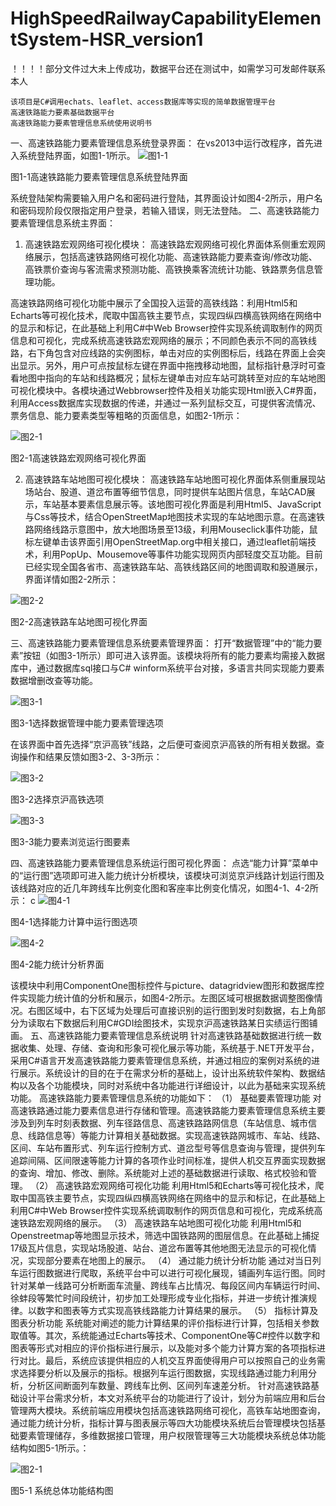# HighSpeedRailwayCapabilityElementSystem-HSR_version1
！！！！部分文件过大未上传成功，数据平台还在测试中，如需学习可发邮件联系本人



    该项目是C#调用echats、leaflet、access数据库等实现的简单数据管理平台
    高速铁路能力要素基础数据平台
    高速铁路能力要素管理信息系统使用说明书
一、高速铁路能力要素管理信息系统登录界面：
在vs2013中运行改程序，首先进入系统登陆界面，如图1-1所示。
![图1-1](https://github.com/HighSpeedRailwayCapabilityElementSystem/HSR_version1/blob/master/21efaf9969553dcef75fbbbde1c9bcc.png)

图1-1高速铁路能力要素管理信息系统登陆界面

系统登陆架构需要输入用户名和密码进行登陆，其界面设计如图4-2所示，用户名和密码现阶段仅限指定用户登录，若输入错误，则无法登陆。
二、高速铁路能力要素管理信息系统主界面：
1. 高速铁路宏观网络可视化模块：
高速铁路宏观网络可视化界面体系侧重宏观网络展示，包括高速铁路网络可视化功能、高速铁路能力要素查询/修改功能、高铁票价查询与客流需求预测功能、高铁换乘客流统计功能、铁路票务信息管理功能。

高速铁路网络可视化功能中展示了全国投入运营的高铁线路：利用Html5和Echarts等可视化技术，爬取中国高铁主要节点，实现四纵四横高铁网络在网络中的显示和标记，在此基础上利用C#中Web Browser控件实现系统调取制作的网页信息和可视化，完成系统高速铁路宏观网络的展示；不同颜色表示不同的高铁线路，右下角包含对应线路的实例图标，单击对应的实例图标后，线路在界面上会突出显示。另外，用户可点按鼠标左键在界面中拖拽移动地图，鼠标指针悬浮时可查看地图中指向的车站和线路概况；鼠标左键单击对应车站可跳转至对应的车站地图可视化模块中。各模块通过Webbrowser控件及相关功能实现Html嵌入C#界面，利用Access数据库实现数据的传递，并通过一系列鼠标交互，可提供客流情况、票务信息、能力要素类型等粗略的页面信息，如图2-1所示：

![图2-1](https://github.com/HighSpeedRailwayCapabilityElementSystem/HSR_version1/blob/master/0e0285d0cacab3768192e9634edbba7.png)

图2-1高速铁路宏观网络可视化界面

2. 高速铁路车站地图可视化模块：
高速铁路车站地图可视化界面体系侧重展现站场站台、股道、道岔布置等细节信息，同时提供车站图片信息，车站CAD展示，车站基本要素信息展示等。该地图可视化界面是利用Html5、JavaScript与Css等技术，结合OpenStreetMap地图技术实现的车站地图示意。在高速铁路网络线路示意图中，放大地图场景至13级，利用Mouseclick事件功能，鼠标左键单击该界面引用OpenStreetMap.org中相关接口，通过leaflet前端技术，利用PopUp、Mousemove等事件功能实现网页内部轻度交互功能。目前已经实现全国各省市、高速铁路车站、高铁线路区间的地图调取和股道展示，界面详情如图2-2所示：

 ![图2-2](https://github.com/HighSpeedRailwayCapabilityElementSystem/HSR_version1/blob/master/77e9a55d1eb1fe418bcdd0eddbd33c3.png)
 
图2-2高速铁路车站地图可视化界面

三、高速铁路能力要素管理信息系统要素管理界面：
打开“数据管理”中的“能力要素”按钮（如图3-1所示）即可进入该界面。该模块将所有的能力要素均需接入数据库中，通过数据库sql接口与C# winform系统平台对接，多语言共同实现能力要素数据增删改查等功能。

 ![图3-1](https://github.com/HighSpeedRailwayCapabilityElementSystem/HSR_version1/blob/master/a4ddec1e38bc74e07ef47d84d589894.png)
 
图3-1选择数据管理中能力要素管理选项

在该界面中首先选择“京沪高铁”线路，之后便可查阅京沪高铁的所有相关数据。查询操作和结果反馈如图3-2、3-3所示：

 ![图3-2](https://github.com/HighSpeedRailwayCapabilityElementSystem/HSR_version1/blob/master/00e2690b031e48645f06d530b180cf9.png)
 
图3-2选择京沪高铁选项

 ![图3-3](https://github.com/HighSpeedRailwayCapabilityElementSystem/HSR_version1/blob/master/8f3bbafffc36d86ca3e983d71ea392e.png)
 
图3-3能力要素浏览运行图要素

四、高速铁路能力要素管理信息系统运行图可视化界面：
点选“能力计算”菜单中的“运行图”选项即可进入能力统计分析模块，该模块可浏览京沪线路计划运行图及该线路对应的近几年跨线车比例变化图和客座率比例变化情况，如图4-1、4-2所示：
c
 ![图4-1](https://github.com/HighSpeedRailwayCapabilityElementSystem/HSR_version1/blob/master/d48e2255b41d90f60d7f9cd250ee8dc.png)
 
 
图4-1选择能力计算中运行图选项

 ![图4-2](https://github.com/HighSpeedRailwayCapabilityElementSystem/HSR_version1/blob/master/af1b124f8087dbf9174b2c2fc6a4957.png)
 
图4-2能力统计分析界面

该模块中利用ComponentOne图标控件与picture、datagridview图形和数据库控件实现能力统计值的分析和展示，如图4-2所示。左图区域可根据数据调整图像情况。右图区域中，右下区域为处理后可直接识别的运行图到发时刻数据，右上角部分为读取右下数据后利用C#GDI绘图技术，实现京沪高速铁路某日实绩运行图铺画。
五、高速铁路能力要素管理信息系统说明
针对高速铁路基础数据进行统一数据收集、处理、存储、查询和形象可视化展示等功能，系统基于.NET开发平台，采用C#语言开发高速铁路能力要素管理信息系统，并通过相应的案例对系统的进行展示。系统设计的目的在于在需求分析的基础上，设计出系统软件架构、数据结构以及各个功能模块，同时对系统中各功能进行详细设计，以此为基础来实现系统功能。
高速铁路能力要素管理信息系统的功能如下：
（1）	基础要素管理功能
对高速铁路通过能力要素信息进行存储和管理。高速铁路能力要素管理信息系统主要涉及到列车时刻表数据、列车径路信息、高速铁路路网信息（车站信息、城市信息、线路信息等）等能力计算相关基础数据。实现高速铁路网城市、车站、线路、区间、车站布置形式、列车运行控制方式、道岔型号等信息查询与管理，提供列车追踪间隔、区间限速等能力计算的各项作业时间标准，提供人机交互界面实现数据的查询、增加、修改、删除。系统能对上述的基础数据进行读取、格式校验和管理。
（2）	高速铁路宏观网络可视化功能
利用Html5和Echarts等可视化技术，爬取中国高铁主要节点，实现四纵四横高铁网络在网络中的显示和标记，在此基础上利用C#中Web Browser控件实现系统调取制作的网页信息和可视化，完成系统高速铁路宏观网络的展示。
（3）	高速铁路车站地图可视化功能
利用Html5和Openstreetmap等地图显示技术，筛选中国铁路网的图层信息。在此基础上捕捉17级瓦片信息，实现站场股道、站台、道岔布置等其他地图无法显示的可视化情况，实现部分要素在地图上的展示。
（4）	通过能力统计分析功能
通过对当日列车运行图数据进行爬取，系统平台中可以进行可视化展现，铺画列车运行图。同时针对某单一线路可分析断面车流量、跨线车占比情况、每段区间内车辆运行时间、徐蚌段等繁忙时间段统计，初步加工处理形成专业化指标，并进一步统计推演规律。以数字和图表等方式实现高铁线路能力计算结果的展示。
（5）	指标计算及图表分析功能
系统能对阐述的能力计算结果的评价指标进行计算，包括相关参数取值等。其次，系统能通过Echarts等技术、ComponentOne等C#控件以数字和图表等形式对相应的评价指标进行展示，以及能对多个能力计算方案的各项指标进行对比。最后，系统应该提供相应的人机交互界面使得用户可以按照自己的业务需求选择要分析以及展示的指标。根据列车运行图数据，实现线路通过能力利用分析，分析区间断面列车数量、跨线车比例、区间列车速差分析。
针对高速铁路基础设计平台需求分析，本文对系统平台的功能进行了设计，划分为前端应用和后台管理两大模块。系统前端应用模块包括高速铁路网络可视化，高铁车站地图查询，通过能力统计分析，指标计算与图表展示等四大功能模块系统后台管理模块包括基础要素管理储存，多维数据接口管理，用户权限管理等三大功能模块系统总体功能结构如图5-1所示。：

 ![图2-1](https://github.com/HighSpeedRailwayCapabilityElementSystem/HSR_version1/blob/master/d6b79a1e87f9c48d2a54dd77b833da8.png)
 
图5-1 系统总体功能结构图
